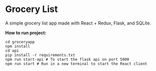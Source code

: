 # Grocery List
A simple grocery list app made with React + Redux, Flask, and SQLite.

**How to run project:**
```
cd groceryapp
npm install
cd api
pip install -r requirements.txt
npm run start-api # To start the flask api on port 5000
npm run start # Run in a new terminal to start the React client
```
